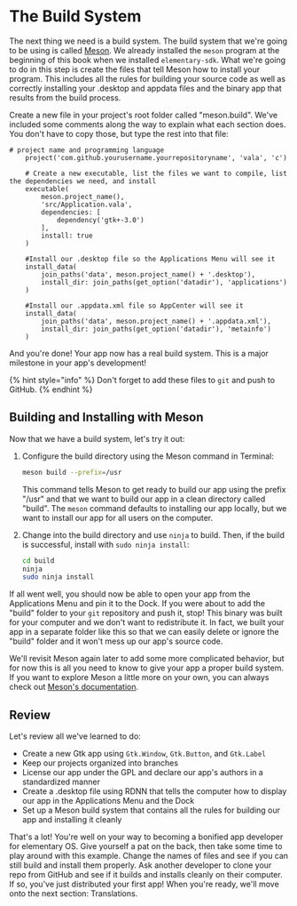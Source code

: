 # The Build System

The next thing we need is a build system. The build system that we're going to be using is called [Meson](https://mesonbuild.com/). We already installed the `meson` program at the beginning of this book when we installed `elementary-sdk`. What we're going to do in this step is create the files that tell Meson how to install your program. This includes all the rules for building your source code as well as correctly installing your .desktop and appdata files and the binary app that results from the build process.

Create a new file in your project's root folder called "meson.build". We've included some comments along the way to explain what each section does. You don't have to copy those, but type the rest into that file:

```text
# project name and programming language
    project('com.github.yourusername.yourrepositoryname', 'vala', 'c')

    # Create a new executable, list the files we want to compile, list the dependencies we need, and install
    executable(
        meson.project_name(),
        'src/Application.vala',
        dependencies: [
            dependency('gtk+-3.0')
        ],
        install: true
    )

    #Install our .desktop file so the Applications Menu will see it
    install_data(
        join_paths('data', meson.project_name() + '.desktop'),
        install_dir: join_paths(get_option('datadir'), 'applications')
    )

    #Install our .appdata.xml file so AppCenter will see it
    install_data(
        join_paths('data', meson.project_name() + '.appdata.xml'),
        install_dir: join_paths(get_option('datadir'), 'metainfo')
    )
```

And you're done! Your app now has a real build system. This is a major milestone in your app's development!

{% hint style="info" %}
Don't forget to add these files to `git` and push to GitHub. 
{% endhint %}

## Building and Installing with Meson

Now that we have a build system, let's try it out:

1. Configure the build directory using the Meson command in Terminal:

   ```bash
   meson build --prefix=/usr
   ```

   This command tells Meson to get ready to build our app using the prefix "/usr" and that we want to build our app in a clean directory called "build". The `meson` command defaults to installing our app locally, but we want to install our app for all users on the computer.

2. Change into the build directory and use `ninja` to build. Then, if the build is successful, install with `sudo ninja install`:

   ```bash
   cd build
   ninja
   sudo ninja install
   ```

If all went well, you should now be able to open your app from the Applications Menu and pin it to the Dock. If you were about to add the "build" folder to your `git` repository and push it, stop! This binary was built for your computer and we don't want to redistribute it. In fact, we built your app in a separate folder like this so that we can easily delete or ignore the "build" folder and it won't mess up our app's source code.

We'll revisit Meson again later to add some more complicated behavior, but for now this is all you need to know to give your app a proper build system. If you want to explore Meson a little more on your own, you can always check out [Meson's documentation](https://mesonbuild.com/Manual.html).

## Review

Let's review all we've learned to do:

* Create a new Gtk app using `Gtk.Window`, `Gtk.Button`, and `Gtk.Label`
* Keep our projects organized into branches
* License our app under the GPL and declare our app's authors in a standardized manner
* Create a .desktop file using RDNN that tells the computer how to display our app in the Applications Menu and the Dock
* Set up a Meson build system that contains all the rules for building our app and installing it cleanly

That's a lot! You're well on your way to becoming a bonified app developer for elementary OS. Give yourself a pat on the back, then take some time to play around with this example. Change the names of files and see if you can still build and install them properly. Ask another developer to clone your repo from GitHub and see if it builds and installs cleanly on their computer. If so, you've just distributed your first app! When you're ready, we'll move onto the next section: Translations.

